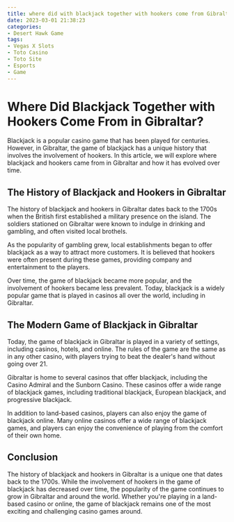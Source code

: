 ```yaml
---
title: where did with blackjack together with hookers come from Gibraltar
date: 2023-03-01 21:38:23
categories:
- Desert Hawk Game
tags:
- Vegas X Slots
- Toto Casino
- Toto Site
- Esports
- Game
---
```

# Where Did Blackjack Together with Hookers Come From in Gibraltar?

Blackjack is a popular casino game that has been played for centuries. However, in Gibraltar, the game of blackjack has a unique history that involves the involvement of hookers. In this article, we will explore where blackjack and hookers came from in Gibraltar and how it has evolved over time.

## The History of Blackjack and Hookers in Gibraltar

The history of blackjack and hookers in Gibraltar dates back to the 1700s when the British first established a military presence on the island. The soldiers stationed on Gibraltar were known to indulge in drinking and gambling, and often visited local brothels.

As the popularity of gambling grew, local establishments began to offer blackjack as a way to attract more customers. It is believed that hookers were often present during these games, providing company and entertainment to the players.

Over time, the game of blackjack became more popular, and the involvement of hookers became less prevalent. Today, blackjack is a widely popular game that is played in casinos all over the world, including in Gibraltar.

## The Modern Game of Blackjack in Gibraltar

Today, the game of blackjack in Gibraltar is played in a variety of settings, including casinos, hotels, and online. The rules of the game are the same as in any other casino, with players trying to beat the dealer's hand without going over 21.

Gibraltar is home to several casinos that offer blackjack, including the Casino Admiral and the Sunborn Casino. These casinos offer a wide range of blackjack games, including traditional blackjack, European blackjack, and progressive blackjack.

In addition to land-based casinos, players can also enjoy the game of blackjack online. Many online casinos offer a wide range of blackjack games, and players can enjoy the convenience of playing from the comfort of their own home.

## Conclusion

The history of blackjack and hookers in Gibraltar is a unique one that dates back to the 1700s. While the involvement of hookers in the game of blackjack has decreased over time, the popularity of the game continues to grow in Gibraltar and around the world. Whether you're playing in a land-based casino or online, the game of blackjack remains one of the most exciting and challenging casino games around.